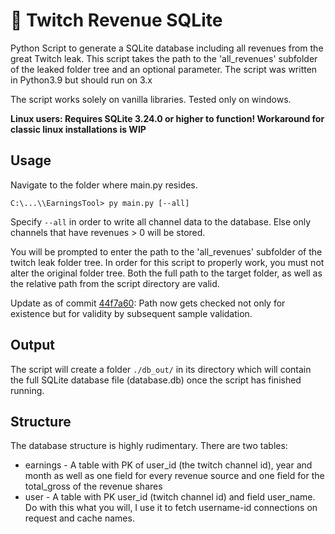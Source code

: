 
# 💾 Twitch Revenue SQLite

Python Script to generate a SQLite database including all revenues from the great Twitch leak. 
This script takes the path to the 'all_revenues' subfolder of the leaked folder tree and an optional parameter.
The script was written in Python3.9 but should run on 3.x

The script works solely on vanilla libraries. Tested only on windows.

**Linux users: Requires SQLite 3.24.0 or higher to function! Workaround for classic linux installations is WIP**

## Usage
Navigate to the folder where main.py resides.

```C:\...\\EarningsTool> py main.py [--all]```

Specify `--all` in order to write all channel data to the database. Else only channels that have revenues > 0 will be stored.

You will be prompted to enter the path to the 'all_revenues' subfolder of the twitch leak folder tree. In order for this script to properly work, you must not alter the original folder tree. Both the full path to the target folder, as well as the relative path from the script directory are valid.

Update as of commit [44f7a60](https://github.com/0tii/TwitchRevenueSQLite/commit/44f7a60a1787f806dcbb11b634eeac820370be6b): Path now gets checked not only for existence but for validity by subsequent sample validation.

## Output

The script will create a folder `./db_out/` in its directory which will contain the full SQLite database file (database.db) once the script has finished running.

## Structure
The database structure is highly rudimentary. There are two tables:

- earnings - A table with PK of user_id (the twitch channel id), year and month as well as one field for every revenue source and one field for the total_gross of the revenue shares
- user - A table with PK user_id (twitch channel id) and field user_name. Do with this what you will, I use it to fetch username-id connections on request and cache names.
